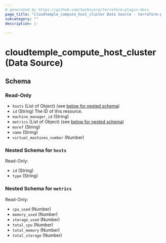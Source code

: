 ```yaml
---
# generated by https://github.com/hashicorp/terraform-plugin-docs
page_title: "cloudtemple_compute_host_cluster Data Source - terraform-provider-cloudtemple"
subcategory: ""
description: |-
  
---
```


# cloudtemple_compute_host_cluster (Data Source)





<!-- schema generated by tfplugindocs -->
## Schema

### Read-Only

- `hosts` (List of Object) (see [below for nested schema](#nestedatt--hosts))
- `id` (String) The ID of this resource.
- `machine_manager_id` (String)
- `metrics` (List of Object) (see [below for nested schema](#nestedatt--metrics))
- `moref` (String)
- `name` (String)
- `virtual_machines_number` (Number)

<a id="nestedatt--hosts"></a>
### Nested Schema for `hosts`

Read-Only:

- `id` (String)
- `type` (String)


<a id="nestedatt--metrics"></a>
### Nested Schema for `metrics`

Read-Only:

- `cpu_used` (Number)
- `memory_used` (Number)
- `storage_used` (Number)
- `total_cpu` (Number)
- `total_memory` (Number)
- `total_storage` (Number)


